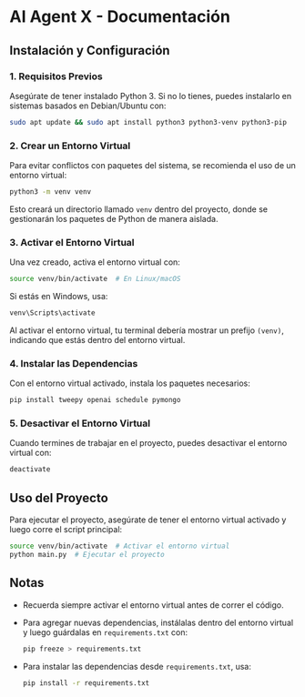# AI Agent X - Documentación

## Instalación y Configuración

### 1. Requisitos Previos
Asegúrate de tener instalado Python 3. Si no lo tienes, puedes instalarlo en sistemas basados en Debian/Ubuntu con:

```bash
sudo apt update && sudo apt install python3 python3-venv python3-pip
```

### 2. Crear un Entorno Virtual
Para evitar conflictos con paquetes del sistema, se recomienda el uso de un entorno virtual:

```bash
python3 -m venv venv
```

Esto creará un directorio llamado `venv` dentro del proyecto, donde se gestionarán los paquetes de Python de manera aislada.

### 3. Activar el Entorno Virtual
Una vez creado, activa el entorno virtual con:

```bash
source venv/bin/activate  # En Linux/macOS
```

Si estás en Windows, usa:

```powershell
venv\Scripts\activate
```

Al activar el entorno virtual, tu terminal debería mostrar un prefijo `(venv)`, indicando que estás dentro del entorno virtual.

### 4. Instalar las Dependencias
Con el entorno virtual activado, instala los paquetes necesarios:

```bash
pip install tweepy openai schedule pymongo
```

### 5. Desactivar el Entorno Virtual
Cuando termines de trabajar en el proyecto, puedes desactivar el entorno virtual con:

```bash
deactivate
```

## Uso del Proyecto
Para ejecutar el proyecto, asegúrate de tener el entorno virtual activado y luego corre el script principal:

```bash
source venv/bin/activate  # Activar el entorno virtual
python main.py  # Ejecutar el proyecto
```

## Notas
- Recuerda siempre activar el entorno virtual antes de correr el código.
- Para agregar nuevas dependencias, instálalas dentro del entorno virtual y luego guárdalas en `requirements.txt` con:

  ```bash
  pip freeze > requirements.txt
  ```

- Para instalar las dependencias desde `requirements.txt`, usa:

  ```bash
  pip install -r requirements.txt